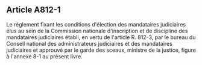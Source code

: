 Article A812-1
----
Le règlement fixant les conditions d'élection des mandataires judiciaires élus
au sein de la Commission nationale d'inscription et de discipline des
mandataires judiciaires établi, en vertu de l'article R. 812-3, par le bureau du
Conseil national des administrateurs judiciaires et des mandataires judiciaires
et approuvé par le garde des sceaux, ministre de la justice, figure à l'annexe
8-1 au présent livre.
